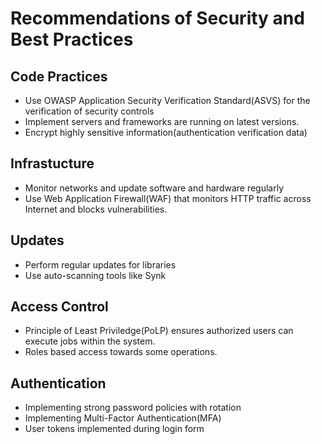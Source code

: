 # Recommendations of Security and Best Practices

## Code Practices
- Use OWASP Application Security Verification Standard(ASVS) for the verification of security controls
- Implement servers and frameworks are running on latest versions.
- Encrypt highly sensitive information(authentication verification data)

## Infrastucture
- Monitor networks and update software and hardware regularly
- Use Web Application Firewall(WAF) that monitors HTTP traffic across Internet and blocks vulnerabilities.

## Updates
- Perform regular updates for libraries
- Use auto-scanning tools like Synk

## Access Control
- Principle of Least Priviledge(PoLP) ensures authorized users can execute jobs within the system.
- Roles based access towards some operations.

## Authentication
- Implementing strong password policies with rotation
- Implementing Multi-Factor Authentication(MFA)
- User tokens implemented during login form


